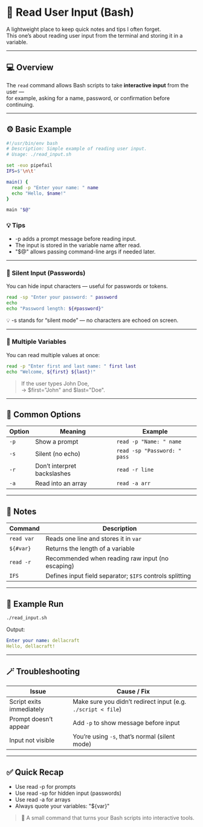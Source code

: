 # 🧠 Read User Input (Bash)

A lightweight place to keep quick notes and tips I often forget.  
This one’s about reading user input from the terminal and storing it in a variable.

---

## 💻 Overview

The `read` command allows Bash scripts to take **interactive input** from the user —  
for example, asking for a name, password, or confirmation before continuing.

---

## ⚙️ Basic Example

```bash
#!/usr/bin/env bash
# Description: Simple example of reading user input.
# Usage: ./read_input.sh

set -euo pipefail
IFS=$'\n\t'

main() {
  read -p "Enter your name: " name
  echo "Hello, $name!"
}

main "$@"
```

### 💡 Tips

- -p adds a prompt message before reading input.
- The input is stored in the variable name after read.
- "$@" allows passing command-line args if needed later.

---

### 🔐 Silent Input (Passwords)

You can hide input characters — useful for passwords or tokens.

```bash
read -sp "Enter your password: " password
echo
echo "Password length: ${#password}"
```

💡 -s stands for “silent mode” — no characters are echoed on screen.

---

### 🧮 Multiple Variables

You can read multiple values at once:

```bash
read -p "Enter first and last name: " first last
echo "Welcome, ${first} ${last}!"
```

> If the user types John Doe,  
> → $first="John" and $last="Doe".

---

## 🧩 Common Options

| Option | Meaning                     | Example                      |
| ------ | --------------------------- | ---------------------------- |
| `-p`   | Show a prompt               | `read -p "Name: " name`      |
| `-s`   | Silent (no echo)            | `read -sp "Password: " pass` |
| `-r`   | Don’t interpret backslashes | `read -r line`               |
| `-a`   | Read into an array          | `read -a arr`                |

---

## 🧠 Notes

| Command    | Description                                              |
| ---------- | -------------------------------------------------------- |
| `read var` | Reads one line and stores it in `var`                    |
| `${#var}`  | Returns the length of a variable                         |
| `read -r`  | Recommended when reading raw input (no escaping)         |
| `IFS`      | Defines input field separator; `$IFS` controls splitting |

---

## 🚀 Example Run

```bash
./read_input.sh
```

Output:
```yaml
Enter your name: dellacraft
Hello, dellacraft!
```

---

## 🪄 Troubleshooting

| Issue                    | Cause / Fix                                                  |
| ------------------------ | ------------------------------------------------------------ |
| Script exits immediately | Make sure you didn’t redirect input (e.g. `./script < file`) |
| Prompt doesn’t appear    | Add `-p` to show message before input                        |
| Input not visible        | You’re using `-s`, that’s normal (silent mode)               |

---

## ✅ Quick Recap

- Use read -p for prompts
- Use read -sp for hidden input (passwords)
- Use read -a for arrays
- Always quote your variables: "${var}"

> 💬 A small command that turns your Bash scripts into interactive tools.
